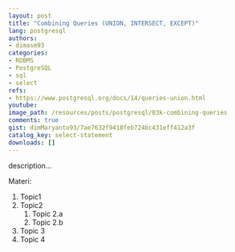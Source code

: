 ```yaml
---
layout: post
title: "Combining Queries (UNION, INTERSECT, EXCEPT)"
lang: postgresql
authors:
- dimasm93
categories:
- RDBMS
- PostgreSQL
- sql
- select
refs: 
- https://www.postgresql.org/docs/14/queries-union.html
youtube: 
image_path: /resources/posts/postgresql/03k-combining-queries
comments: true
gist: dimMaryanto93/7ae7632f9418feb724bc431eff412a3f
catalog_key: select-statement
downloads: []
---
```



description...

<!--more-->

Materi: 

1. Topic1
2. Topic2
    1. Topic 2.a
    2. Topic 2.b
3. Topic 3
4. Topic 4